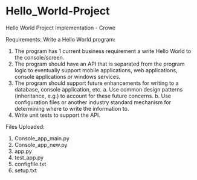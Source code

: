 # Hello_World-Project
Hello World Project Implementation - Crowe

Requirements:
Write a Hello World program:
1. The program has 1 current business requirement a write Hello World to the console/screen. 
2. The program should have an API that is separated from the program logic to eventually support mobile applications, web applications, console applications or windows services. 
3. The program should support future enhancements for writing to a database, console application, etc. 
a. Use common design patterns (inheritance, e.g.) to account for these future concerns. 
b. Use configuration files or another industry standard mechanism for determining where to write the information to. 
4. Write unit tests to support the API.



Files Uploaded:
1. Console_app_main.py
2. Console_app_new.py
3. app.py
4. test_app.py
5. configfile.txt
6. setup.txt
